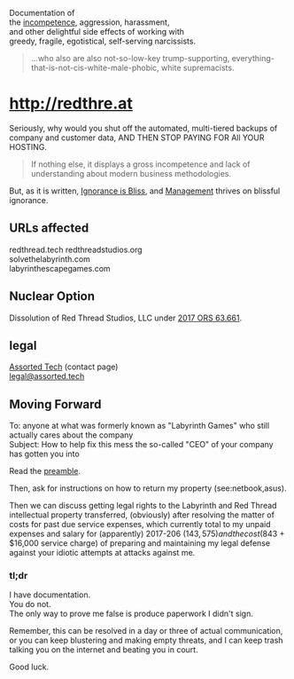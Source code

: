 Documentation of  
the [incompetence](http://www.adrforum.com/Domaindecisions/1765496.htm), aggression, harassment,  
and other delightful side effects of working with  
greedy, fragile, egotistical, self-serving narcissists.  

> ...who also are also not-so-low-key trump-supporting, everything-that-is-not-cis-white-male-phobic, white supremacists.

# http://redthre.at
Seriously, why would you shut off the automated, multi-tiered backups of company and customer data, AND THEN STOP PAYING FOR All YOUR HOSTING.  
> If nothing else, it displays a gross incompetence and lack of understanding about modern business methodologies.  

But, as it is written, [Ignorance is Bliss](http://thecodelesscode.com/case/201?topic=management), and [Management](http://thecodelesscode.com/topics/management) thrives on blissful ignorance.

## URLs affected  
redthread.tech
redthreadstudios.org  
solvethelabyrinth.com  
labyrinthescapegames.com  

## Nuclear Option
Dissolution of Red Thread Studios, LLC under [2017 ORS 63.661](https://www.oregonlaws.org/ors/63.661).

## legal
[Assorted Tech](https://assorted.tech/contact) (contact page)  
[legal@assorted.tech](mailto:legal@assorted.tech)

## Moving Forward
To: anyone at what was formerly known as "Labyrinth Games" who still actually cares about the company  
Subject: How to help fix this mess the so-called "CEO" of your company has gotten you into

Read the [preamble](https://github.com/AudaciousSpacePirates/preamble).

Then, ask for instructions on how to return my property (see:netbook,asus).

Then we can discuss getting legal rights to the Labyrinth and Red Thread intellectual property transferred, (obviously) after resolving the matter of costs for past due service expenses, which currently total to my unpaid expenses and salary for (apparently) 2017-206 ($143,575) and the cost ($843 + $16,000 service charge) of preparing and maintaining my legal defense against your idiotic attempts at attacks against me.  

### tl;dr
I have documentation.  
You do not.  
The only way to prove me false is produce paperwork I didn't sign.  

Remember, this can be resolved in a day or three of actual communication, or you can keep blustering and making empty threats, and I can keep trash talking you on the internet and beating you in court.

Good luck.  
